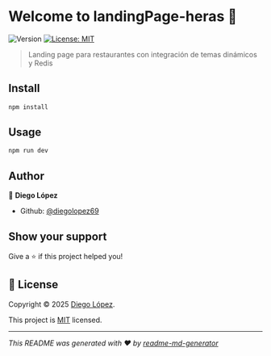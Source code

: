 # Welcome to landingPage-heras 👋
![Version](https://img.shields.io/badge/version-1.0.0-blue.svg?cacheSeconds=2592000)
[![License: MIT](https://img.shields.io/badge/License-MIT-yellow.svg)](https://github.com/diegolopez69/landingPage-heras/issues)

> Landing page para restaurantes con integración de temas dinámicos y Redis

## Install

```sh
npm install
```

## Usage

```sh
npm run dev
```

## Author

👤 **Diego López**

* Github: [@diegolopez69](https://github.com/diegolopez69)

## Show your support

Give a ⭐️ if this project helped you!


## 📝 License

Copyright © 2025 [Diego López](https://github.com/diegolopez69).

This project is [MIT](https://github.com/diegolopez69/landingPage-heras/issues) licensed.

***
_This README was generated with ❤️ by [readme-md-generator](https://github.com/kefranabg/readme-md-generator)_